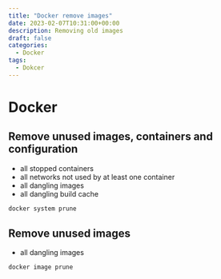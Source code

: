 ```yaml
---
title: "Docker remove images"
date: 2023-02-07T10:31:00+00:00
description: Removing old images
draft: false
categories:
  - Docker
tags:
  - Dokcer
---
```

# Docker 

## Remove unused images, containers and configuration

- all stopped containers
- all networks not used by at least one container
- all dangling images
- all dangling build cache

```bash
docker system prune
```

## Remove unused images

- all dangling images

```bash
docker image prune
```
